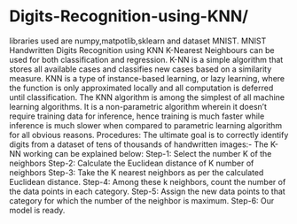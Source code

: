 # Digits-Recognition-using-KNN/
libraries used are numpy,matpotlib,sklearn and dataset MNIST.
MNIST Handwritten Digits Recognition using KNN 
K-Nearest Neighbours can be used for both classification and regression. 
K-NN is a simple algorithm that stores all available cases and classifies new cases based on a similarity measure.
KNN is a type of instance-based learning, or lazy learning, where the function is only approximated locally and all computation is deferred until classification. 
The KNN algorithm is among the simplest of all machine learning algorithms.
It is a non-parametric algorithm wherein it doesn’t require training data for inference, hence training is much faster while inference is much slower when compared to parametric learning algorithm for all obvious reasons.
Procedures:
The ultimate goal is to correctly identify digits from a dataset of tens of thousands of handwritten images:-
The K-NN working can be explained below:
Step-1: Select the number K of the neighbors
Step-2: Calculate the Euclidean distance of K number of neighbors
Step-3: Take the K nearest neighbors as per the calculated Euclidean distance.
Step-4: Among these k neighbors, count the number of the data points in each category.
Step-5: Assign the new data points to that category for which the number of the neighbor is maximum.
Step-6: Our model is ready.
